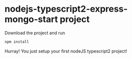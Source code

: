 # nodejs-typescript2-express-mongo-start project
Download the project and run
```ruby
npm install 
```
Hurray! You just setup your first nodeJS typescript2 project! 
